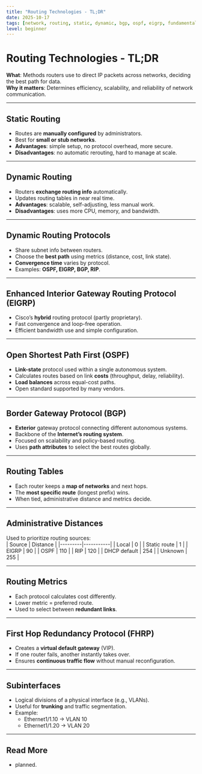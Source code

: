 ```yaml
---
title: "Routing Technologies - TL;DR"
date: 2025-10-17
tags: [network, routing, static, dynamic, bgp, ospf, eigrp, fundamentals]
level: beginner
---
```


# Routing Technologies - TL;DR

**What**: Methods routers use to direct IP packets across networks, deciding the best path for data.  
**Why it matters**: Determines efficiency, scalability, and reliability of network communication.

---
## Static Routing
- Routes are **manually configured** by administrators.  
- Best for **small or stub networks**.  
- **Advantages**: simple setup, no protocol overhead, more secure.  
- **Disadvantages**: no automatic rerouting, hard to manage at scale.

---
## Dynamic Routing
- Routers **exchange routing info** automatically.  
- Updates routing tables in near real time.  
- **Advantages**: scalable, self-adjusting, less manual work.  
- **Disadvantages**: uses more CPU, memory, and bandwidth.  

---
## Dynamic Routing Protocols
- Share subnet info between routers.  
- Choose the **best path** using metrics (distance, cost, link state).  
- **Convergence time** varies by protocol.  
- Examples: **OSPF, EIGRP, BGP, RIP**.

---
## Enhanced Interior Gateway Routing Protocol (EIGRP)
- Cisco’s **hybrid** routing protocol (partly proprietary).  
- Fast convergence and loop-free operation.  
- Efficient bandwidth use and simple configuration.

---
## Open Shortest Path First (OSPF)
- **Link-state** protocol used within a single autonomous system.  
- Calculates routes based on link **costs** (throughput, delay, reliability).  
- **Load balances** across equal-cost paths.  
- Open standard supported by many vendors.

---
## Border Gateway Protocol (BGP)
- **Exterior** gateway protocol connecting different autonomous systems.  
- Backbone of the **Internet’s routing system**.  
- Focused on scalability and policy-based routing.  
- Uses **path attributes** to select the best routes globally.

---
## Routing Tables
- Each router keeps a **map of networks** and next hops.  
- The **most specific route** (longest prefix) wins.  
- When tied, administrative distance and metrics decide.  

---
## Administrative Distances
Used to prioritize routing sources:  
| Source | Distance |
|---------|-----------|
| Local | 0 |
| Static route | 1 |
| EIGRP | 90 |
| OSPF | 110 |
| RIP | 120 |
| DHCP default | 254 |
| Unknown | 255 |

---
## Routing Metrics
- Each protocol calculates cost differently.  
- Lower metric = preferred route.  
- Used to select between **redundant links**.

---
## First Hop Redundancy Protocol (FHRP)
- Creates a **virtual default gateway** (VIP).  
- If one router fails, another instantly takes over.  
- Ensures **continuous traffic flow** without manual reconfiguration.

---
## Subinterfaces
- Logical divisions of a physical interface (e.g., VLANs).  
- Useful for **trunking** and traffic segmentation.  
- Example:  
  - Ethernet1/1.10 → VLAN 10  
  - Ethernet1/1.20 → VLAN 20  

---
## Read More
- planned.
